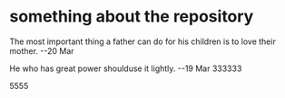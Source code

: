 # something about the repository
The most important thing a father can do for his children is to love their mother. --20 Mar

He who has great power shoulduse it lightly. --19 Mar
333333

5555
